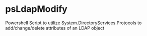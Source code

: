 # psLdapModify
Powershell Script to utilize System.DirectoryServices.Protocols to add/change/delete attributes of an LDAP object
